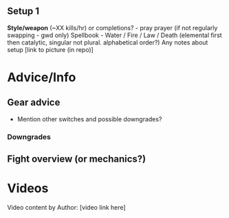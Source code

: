 ## Setup 1
**Style/weapon** (~XX kills/hr) or completions? - pray prayer (if not regularly swapping - gwd only)
Spellbook - Water / Fire / Law / Death (elemental first then catalytic, singular not plural. alphabetical order?)
Any notes about setup
[link to picture (in repo)]

# Advice/Info

## Gear advice
- Mention other switches and possible downgrades?
### Downgrades

## Fight overview (or mechanics?)

# Videos
Video content by Author: [video link here]
